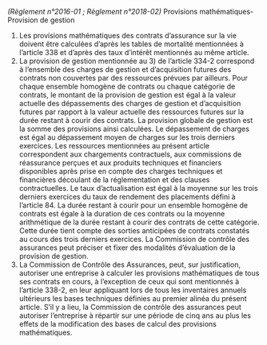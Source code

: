 _(Règlement n°2016-01 ; Règlement n°2018-02)_ Provisions mathématiques-Provision de gestion
1.  Les provisions mathématiques des contrats d’assurance sur la vie doivent être calculées d’après les tables de mortalité mentionnées à l’article 338 et d’après des taux d’intérêt mentionnés au même article.
2.  La provision de gestion mentionnée au 3) de l’article 334-2 correspond à l’ensemble des charges de gestion et d’acquisition futures des contrats non couvertes par des ressources prévues par ailleurs.
Pour chaque ensemble homogène de contrats ou chaque catégorie de contrats, le montant de la provision de gestion est égal à la valeur actuelle des dépassements des charges de gestion et d’acquisition futures par rapport à la valeur actuelle des ressources futures sur la durée restant à courir des contrats.
La provision globale de gestion est la somme des provisions ainsi calculées.
Le dépassement de charges est égal au dépassement moyen de charges sur les trois derniers exercices.
Les ressources mentionnées au présent article correspondent aux chargements contractuels, aux commissions de réassurance perçues et aux produits techniques et financiers disponibles après prise en compte des charges techniques et financières découlant de la réglementation et des clauses contractuelles.
Le taux d’actualisation est égal à la moyenne sur les trois derniers exercices du taux de rendement des placements défini à l’article 84.
La durée restant à courir pour un ensemble homogène de contrats est égale à la duration de ces contrats ou la moyenne arithmétique de la durée restant à courir des contrats de cette catégorie. Cette durée tient compte des sorties anticipées de contrats constatés au cours des trois derniers exercices.
La Commission de contrôle des assurances peut préciser et fixer des modalités d’évaluation de la provision de gestion.
1.  La Commission de Contrôle des Assurances, peut, sur justification, autoriser une entreprise à calculer les provisions mathématiques de tous ses contrats en cours, à l’exception de ceux qui sont mentionnés à l’article 338-2, en leur appliquant lors de tous les inventaires annuels ultérieurs les bases techniques définies au premier alinéa du présent article. S’il y a lieu, la Commission de contrôle des assurances peut autoriser l’entreprise à répartir sur une période de cinq ans au plus les effets de la modification des bases de calcul des provisions mathématiques.